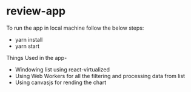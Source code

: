 # review-app

To run the app in local machine follow the below steps:
- yarn install
- yarn start

Things Used in the app-
- Windowing list using react-virtualized
- Using Web Workers for all the filtering and processing data from list
- Using canvasjs for rending the chart
